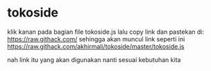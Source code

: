 # tokoside
klik kanan pada bagian file tokoside.js lalu copy link dan pastekan di:
https://raw.githack.com/
sehingga akan muncul link seperti ini https://raw.githack.com/akhirmali/tokoside/master/tokoside.js

nah link itu yang akan digunakan nanti sesuai kebutuhan kita
